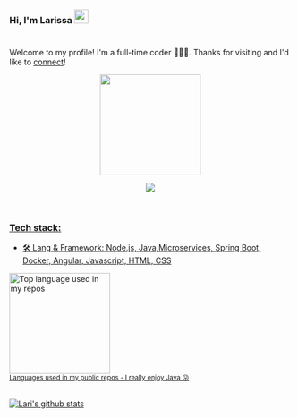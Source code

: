 ### Hi, I'm Larissa <img src="https://media.giphy.com/media/hvRJCLFzcasrR4ia7z/giphy.gif" width="25px"><h1 align="center">
  Welcome to my profile! I'm a full-time coder 👨🏻‍💻. Thanks for visiting and I'd like to [connect](https://www.linkedin.com/in/larissa-martinssouza/)!

<div align="center">
  <a href="https://github.com/larissamartinsss">
  <img height="180em" src="https://github-readme-stats.vercel.app/api?username=larissamartinsss&show_icons=true&theme=dracula&include_all_commits=true&count_private=true"/>
  
 ![](https://visitor-badge.glitch.me/badge?page_id=larissamartinsss.larissamartinsss)
    </div>
 
<br />

  ### Tech stack:

- 🛠 Lang & Framework: Node.js, Java,Microservices, Spring Boot, Docker, Angular, Javascript, HTML, CSS
  
  <div align="left">
 <img height="180em" src="https://github-readme-stats.vercel.app/api/top-langs/?username=larissamartinsss&layout=compact&langs_count=7&theme=dracula" alt="Top language used in my repos"/>
    
  <br />
  <small>Languages used in my public repos - I really enjoy Java 😛</small>
  <br />
  <br />
</div>
  
  ![Lari's github stats](https://github-readme-stats.vercel.app/api?username=larissamartinsss&show_icons=true&theme=gotham&hide=stars,issues)


